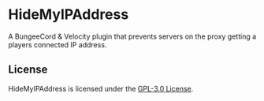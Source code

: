# HideMyIPAddress
A BungeeCord & Velocity plugin that prevents servers on the proxy getting a players connected IP address.

## License
HideMyIPAddress is licensed under the [GPL-3.0 License](LICENSE.md).
